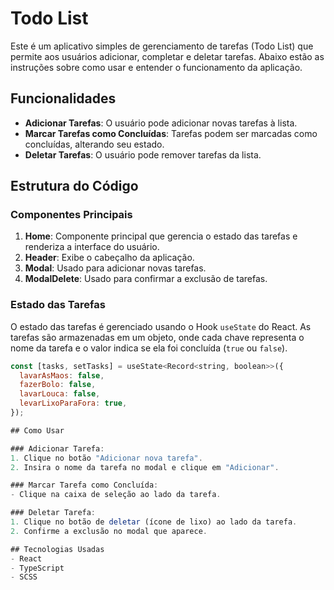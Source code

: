 # Todo List

Este é um aplicativo simples de gerenciamento de tarefas (Todo List) que permite aos usuários adicionar, completar e deletar tarefas. Abaixo estão as instruções sobre como usar e entender o funcionamento da aplicação.

## Funcionalidades

- **Adicionar Tarefas**: O usuário pode adicionar novas tarefas à lista.
- **Marcar Tarefas como Concluídas**: Tarefas podem ser marcadas como concluídas, alterando seu estado.
- **Deletar Tarefas**: O usuário pode remover tarefas da lista.

## Estrutura do Código

### Componentes Principais

1. **Home**: Componente principal que gerencia o estado das tarefas e renderiza a interface do usuário.
2. **Header**: Exibe o cabeçalho da aplicação.
3. **Modal**: Usado para adicionar novas tarefas.
4. **ModalDelete**: Usado para confirmar a exclusão de tarefas.

### Estado das Tarefas

O estado das tarefas é gerenciado usando o Hook `useState` do React. As tarefas são armazenadas em um objeto, onde cada chave representa o nome da tarefa e o valor indica se ela foi concluída (`true` ou `false`).

```javascript
const [tasks, setTasks] = useState<Record<string, boolean>>({
  lavarAsMaos: false,
  fazerBolo: false,
  lavarLouca: false,
  levarLixoParaFora: true,
});

## Como Usar

### Adicionar Tarefa:
1. Clique no botão "Adicionar nova tarefa".
2. Insira o nome da tarefa no modal e clique em "Adicionar".

### Marcar Tarefa como Concluída:
- Clique na caixa de seleção ao lado da tarefa.

### Deletar Tarefa:
1. Clique no botão de deletar (ícone de lixo) ao lado da tarefa.
2. Confirme a exclusão no modal que aparece.

## Tecnologias Usadas
- React
- TypeScript
- SCSS
